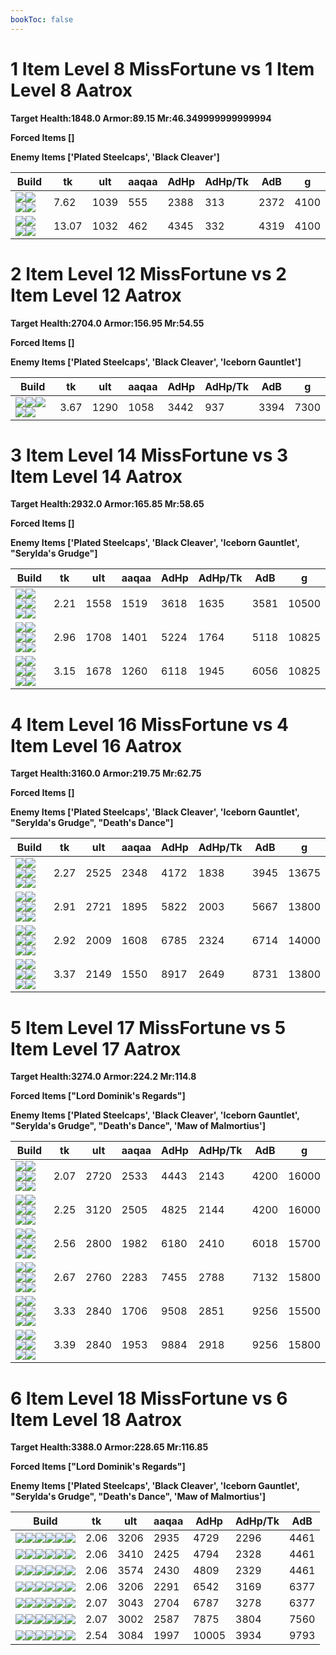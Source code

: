 ```yaml
---
bookToc: false
---
```


# 1 Item Level 8 MissFortune vs 1 Item Level 8 Aatrox

**Target Health:1848.0 Armor:89.15 Mr:46.349999999999994**


**Forced Items []**


**Enemy Items ['Plated Steelcaps', 'Black Cleaver']**




Build | tk | ult | aaqaa | AdHp | AdHp/Tk | AdB | g
-|-|-|-|-|-|-|-
![](/item/6672.png)![](/item/1001.png)![](/item/1055.png)![](/item/1036.png)|7.62|1039|555|2388|313|2372|4100
![](/item/3026.png)![](/item/1001.png)![](/item/1055.png)![](/item/1036.png)|13.07|1032|462|4345|332|4319|4100




























































# 2 Item Level 12 MissFortune vs 2 Item Level 12 Aatrox

**Target Health:2704.0 Armor:156.95 Mr:54.55**


**Forced Items []**


**Enemy Items ['Plated Steelcaps', 'Black Cleaver', 'Iceborn Gauntlet']**




Build | tk | ult | aaqaa | AdHp | AdHp/Tk | AdB | g
-|-|-|-|-|-|-|-
![](/item/6672.png)![](/item/3124.png)![](/item/1001.png)![](/item/1055.png)![](/item/1036.png)|3.67|1290|1058|3442|937|3394|7300




























































# 3 Item Level 14 MissFortune vs 3 Item Level 14 Aatrox

**Target Health:2932.0 Armor:165.85 Mr:58.65**


**Forced Items []**


**Enemy Items ['Plated Steelcaps', 'Black Cleaver', 'Iceborn Gauntlet', "Serylda's Grudge"]**




Build | tk | ult | aaqaa | AdHp | AdHp/Tk | AdB | g
-|-|-|-|-|-|-|-
![](/item/6672.png)![](/item/3124.png)![](/item/3091.png)![](/item/1001.png)![](/item/1055.png)![](/item/1036.png)|2.21|1558|1519|3618|1635|3581|10500
![](/item/6672.png)![](/item/3124.png)![](/item/6673.png)![](/item/1001.png)![](/item/1055.png)![](/item/1037.png)|2.96|1708|1401|5224|1764|5118|10825
![](/item/6672.png)![](/item/3124.png)![](/item/3026.png)![](/item/1001.png)![](/item/1055.png)![](/item/1037.png)|3.15|1678|1260|6118|1945|6056|10825




























































# 4 Item Level 16 MissFortune vs 4 Item Level 16 Aatrox

**Target Health:3160.0 Armor:219.75 Mr:62.75**


**Forced Items []**


**Enemy Items ['Plated Steelcaps', 'Black Cleaver', 'Iceborn Gauntlet', "Serylda's Grudge", "Death's Dance"]**




Build | tk | ult | aaqaa | AdHp | AdHp/Tk | AdB | g
-|-|-|-|-|-|-|-
![](/item/6672.png)![](/item/3124.png)![](/item/3036.png)![](/item/3153.png)![](/item/1001.png)![](/item/1037.png)|2.27|2525|2348|4172|1838|3945|13675
![](/item/6672.png)![](/item/3124.png)![](/item/6673.png)![](/item/3036.png)![](/item/1001.png)![](/item/1038.png)|2.91|2721|1895|5822|2003|5667|13800
![](/item/6672.png)![](/item/3124.png)![](/item/3026.png)![](/item/3115.png)![](/item/1001.png)![](/item/1038.png)|2.92|2009|1608|6785|2324|6714|14000
![](/item/6672.png)![](/item/3124.png)![](/item/6673.png)![](/item/3026.png)![](/item/1001.png)![](/item/1038.png)|3.37|2149|1550|8917|2649|8731|13800




























































# 5 Item Level 17 MissFortune vs 5 Item Level 17 Aatrox

**Target Health:3274.0 Armor:224.2 Mr:114.8**


**Forced Items ["Lord Dominik's Regards"]**


**Enemy Items ['Plated Steelcaps', 'Black Cleaver', 'Iceborn Gauntlet', "Serylda's Grudge", "Death's Dance", 'Maw of Malmortius']**




Build | tk | ult | aaqaa | AdHp | AdHp/Tk | AdB | g
-|-|-|-|-|-|-|-
![](/item/6672.png)![](/item/3124.png)![](/item/3036.png)![](/item/3153.png)![](/item/3091.png)![](/item/1001.png)|2.07|2720|2533|4443|2143|4200|16000
![](/item/6672.png)![](/item/3124.png)![](/item/3036.png)![](/item/3153.png)![](/item/3072.png)![](/item/1001.png)|2.25|3120|2505|4825|2144|4200|16000
![](/item/6672.png)![](/item/3124.png)![](/item/6673.png)![](/item/3036.png)![](/item/3091.png)![](/item/1001.png)|2.56|2800|1982|6180|2410|6018|15700
![](/item/6672.png)![](/item/3124.png)![](/item/3036.png)![](/item/3153.png)![](/item/3026.png)![](/item/1001.png)|2.67|2760|2283|7455|2788|7132|15800
![](/item/6672.png)![](/item/3124.png)![](/item/6673.png)![](/item/3036.png)![](/item/3026.png)![](/item/1001.png)|3.33|2840|1706|9508|2851|9256|15500
![](/item/3026.png)![](/item/3036.png)![](/item/3153.png)![](/item/6673.png)![](/item/3124.png)![](/item/1001.png)|3.39|2840|1953|9884|2918|9256|15800




























































# 6 Item Level 18 MissFortune vs 6 Item Level 18 Aatrox

**Target Health:3388.0 Armor:228.65 Mr:116.85**


**Forced Items ["Lord Dominik's Regards"]**


**Enemy Items ['Plated Steelcaps', 'Black Cleaver', 'Iceborn Gauntlet', "Serylda's Grudge", "Death's Dance", 'Maw of Malmortius']**




Build | tk | ult | aaqaa | AdHp | AdHp/Tk | AdB
-|-|-|-|-|-|-
![](/item/6672.png)![](/item/3124.png)![](/item/3036.png)![](/item/3153.png)![](/item/3091.png)![](/item/3094.png)|2.06|3206|2935|4729|2296|4461
![](/item/6672.png)![](/item/3124.png)![](/item/3091.png)![](/item/3072.png)![](/item/3036.png)![](/item/3085.png)|2.06|3410|2425|4794|2328|4461
![](/item/6672.png)![](/item/3124.png)![](/item/3091.png)![](/item/3046.png)![](/item/3036.png)![](/item/3072.png)|2.06|3574|2430|4809|2329|4461
![](/item/6672.png)![](/item/3124.png)![](/item/6673.png)![](/item/3036.png)![](/item/3091.png)![](/item/3046.png)|2.06|3206|2291|6542|3169|6377
![](/item/6672.png)![](/item/3124.png)![](/item/3036.png)![](/item/3153.png)![](/item/3085.png)![](/item/6673.png)|2.07|3043|2704|6787|3278|6377
![](/item/6672.png)![](/item/3124.png)![](/item/3036.png)![](/item/3153.png)![](/item/3026.png)![](/item/3085.png)|2.07|3002|2587|7875|3804|7560
![](/item/6672.png)![](/item/3124.png)![](/item/6673.png)![](/item/3036.png)![](/item/3026.png)![](/item/3085.png)|2.54|3084|1997|10005|3934|9793




























































